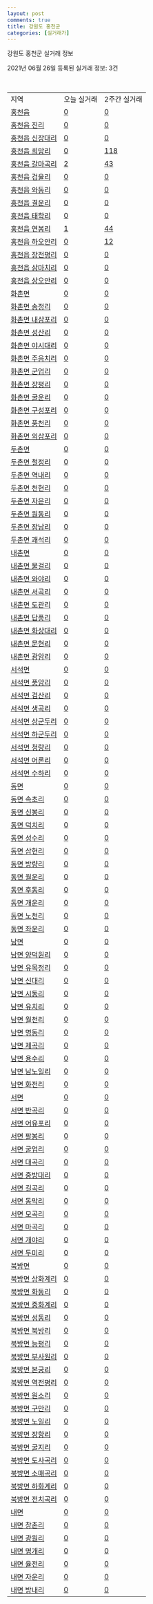 ```yaml
---
layout: post
comments: true
title: 강원도 홍천군
categories: [실거래가]
---
```


강원도 홍천군 실거래 정보

2021년 06월 26일 등록된 실거래 정보: 3건

<script type="text/javascript">
  google.charts.load('current', {'packages':['corechart']});
  google.charts.setOnLoadCallback(drawChart);

  function drawChart() {
    var data = google.visualization.arrayToDataTable([['거래일', '매매', '전월세', '전매'], ['2021-03', 0, 2, 7], ['2021-04', 25, 13, 44], ['2021-05', 41, 19, 42], ['2021-06', 7, 8, 9]]);

    var options = {
      title: '최근 유형별 거래량 추이',
      legend: { position: 'bottom' }
    };

    var chart = new google.visualization.LineChart(document.getElementById('columnchart_material'));
    chart.draw(data, (options));
  }
</script>

<div id="columnchart_material" style="width: 450px; margin-left: -35px"></div>
<br>
<table class="sortable">
  <tr>
    <td>지역</td>
    <td>오늘 실거래</td>
    <td>2주간 실거래</td>
  </tr>

  
  <tr class="item">
    <td><a href="4272025000.html">홍천읍</a></td>
    <td><a href="4272025000.html">0</a></td>
    <td><a href="4272025000.html">0</a></td>
  </tr>
    

  <tr class="item">
    <td><a href="4272025021.html">홍천읍 진리</a></td>
    <td><a href="4272025021.html">0</a></td>
    <td><a href="4272025021.html">0</a></td>
  </tr>
    

  <tr class="item">
    <td><a href="4272025022.html">홍천읍 신장대리</a></td>
    <td><a href="4272025022.html">0</a></td>
    <td><a href="4272025022.html">0</a></td>
  </tr>
    

  <tr class="item">
    <td><a href="4272025023.html">홍천읍 희망리</a></td>
    <td><a href="4272025023.html">0</a></td>
    <td><a href="4272025023.html">118</a></td>
  </tr>
    

  <tr class="item">
    <td><a href="4272025024.html">홍천읍 갈마곡리</a></td>
    <td><a href="4272025024.html">2</a></td>
    <td><a href="4272025024.html">43</a></td>
  </tr>
    

  <tr class="item">
    <td><a href="4272025025.html">홍천읍 검율리</a></td>
    <td><a href="4272025025.html">0</a></td>
    <td><a href="4272025025.html">0</a></td>
  </tr>
    

  <tr class="item">
    <td><a href="4272025026.html">홍천읍 와동리</a></td>
    <td><a href="4272025026.html">0</a></td>
    <td><a href="4272025026.html">0</a></td>
  </tr>
    

  <tr class="item">
    <td><a href="4272025027.html">홍천읍 결운리</a></td>
    <td><a href="4272025027.html">0</a></td>
    <td><a href="4272025027.html">0</a></td>
  </tr>
    

  <tr class="item">
    <td><a href="4272025028.html">홍천읍 태학리</a></td>
    <td><a href="4272025028.html">0</a></td>
    <td><a href="4272025028.html">0</a></td>
  </tr>
    

  <tr class="item">
    <td><a href="4272025029.html">홍천읍 연봉리</a></td>
    <td><a href="4272025029.html">1</a></td>
    <td><a href="4272025029.html">44</a></td>
  </tr>
    

  <tr class="item">
    <td><a href="4272025030.html">홍천읍 하오안리</a></td>
    <td><a href="4272025030.html">0</a></td>
    <td><a href="4272025030.html">12</a></td>
  </tr>
    

  <tr class="item">
    <td><a href="4272025031.html">홍천읍 장전평리</a></td>
    <td><a href="4272025031.html">0</a></td>
    <td><a href="4272025031.html">0</a></td>
  </tr>
    

  <tr class="item">
    <td><a href="4272025032.html">홍천읍 삼마치리</a></td>
    <td><a href="4272025032.html">0</a></td>
    <td><a href="4272025032.html">0</a></td>
  </tr>
    

  <tr class="item">
    <td><a href="4272025033.html">홍천읍 상오안리</a></td>
    <td><a href="4272025033.html">0</a></td>
    <td><a href="4272025033.html">0</a></td>
  </tr>
    

  <tr class="item">
    <td><a href="4272031000.html">화촌면</a></td>
    <td><a href="4272031000.html">0</a></td>
    <td><a href="4272031000.html">0</a></td>
  </tr>
    

  <tr class="item">
    <td><a href="4272031021.html">화촌면 송정리</a></td>
    <td><a href="4272031021.html">0</a></td>
    <td><a href="4272031021.html">0</a></td>
  </tr>
    

  <tr class="item">
    <td><a href="4272031022.html">화촌면 내삼포리</a></td>
    <td><a href="4272031022.html">0</a></td>
    <td><a href="4272031022.html">0</a></td>
  </tr>
    

  <tr class="item">
    <td><a href="4272031023.html">화촌면 성산리</a></td>
    <td><a href="4272031023.html">0</a></td>
    <td><a href="4272031023.html">0</a></td>
  </tr>
    

  <tr class="item">
    <td><a href="4272031024.html">화촌면 야시대리</a></td>
    <td><a href="4272031024.html">0</a></td>
    <td><a href="4272031024.html">0</a></td>
  </tr>
    

  <tr class="item">
    <td><a href="4272031025.html">화촌면 주음치리</a></td>
    <td><a href="4272031025.html">0</a></td>
    <td><a href="4272031025.html">0</a></td>
  </tr>
    

  <tr class="item">
    <td><a href="4272031026.html">화촌면 군업리</a></td>
    <td><a href="4272031026.html">0</a></td>
    <td><a href="4272031026.html">0</a></td>
  </tr>
    

  <tr class="item">
    <td><a href="4272031027.html">화촌면 장평리</a></td>
    <td><a href="4272031027.html">0</a></td>
    <td><a href="4272031027.html">0</a></td>
  </tr>
    

  <tr class="item">
    <td><a href="4272031028.html">화촌면 굴운리</a></td>
    <td><a href="4272031028.html">0</a></td>
    <td><a href="4272031028.html">0</a></td>
  </tr>
    

  <tr class="item">
    <td><a href="4272031029.html">화촌면 구성포리</a></td>
    <td><a href="4272031029.html">0</a></td>
    <td><a href="4272031029.html">0</a></td>
  </tr>
    

  <tr class="item">
    <td><a href="4272031030.html">화촌면 풍천리</a></td>
    <td><a href="4272031030.html">0</a></td>
    <td><a href="4272031030.html">0</a></td>
  </tr>
    

  <tr class="item">
    <td><a href="4272031031.html">화촌면 외삼포리</a></td>
    <td><a href="4272031031.html">0</a></td>
    <td><a href="4272031031.html">0</a></td>
  </tr>
    

  <tr class="item">
    <td><a href="4272032000.html">두촌면</a></td>
    <td><a href="4272032000.html">0</a></td>
    <td><a href="4272032000.html">0</a></td>
  </tr>
    

  <tr class="item">
    <td><a href="4272032021.html">두촌면 철정리</a></td>
    <td><a href="4272032021.html">0</a></td>
    <td><a href="4272032021.html">0</a></td>
  </tr>
    

  <tr class="item">
    <td><a href="4272032022.html">두촌면 역내리</a></td>
    <td><a href="4272032022.html">0</a></td>
    <td><a href="4272032022.html">0</a></td>
  </tr>
    

  <tr class="item">
    <td><a href="4272032023.html">두촌면 천현리</a></td>
    <td><a href="4272032023.html">0</a></td>
    <td><a href="4272032023.html">0</a></td>
  </tr>
    

  <tr class="item">
    <td><a href="4272032024.html">두촌면 자은리</a></td>
    <td><a href="4272032024.html">0</a></td>
    <td><a href="4272032024.html">0</a></td>
  </tr>
    

  <tr class="item">
    <td><a href="4272032025.html">두촌면 원동리</a></td>
    <td><a href="4272032025.html">0</a></td>
    <td><a href="4272032025.html">0</a></td>
  </tr>
    

  <tr class="item">
    <td><a href="4272032026.html">두촌면 장남리</a></td>
    <td><a href="4272032026.html">0</a></td>
    <td><a href="4272032026.html">0</a></td>
  </tr>
    

  <tr class="item">
    <td><a href="4272032027.html">두촌면 괘석리</a></td>
    <td><a href="4272032027.html">0</a></td>
    <td><a href="4272032027.html">0</a></td>
  </tr>
    

  <tr class="item">
    <td><a href="4272033000.html">내촌면</a></td>
    <td><a href="4272033000.html">0</a></td>
    <td><a href="4272033000.html">0</a></td>
  </tr>
    

  <tr class="item">
    <td><a href="4272033021.html">내촌면 물걸리</a></td>
    <td><a href="4272033021.html">0</a></td>
    <td><a href="4272033021.html">0</a></td>
  </tr>
    

  <tr class="item">
    <td><a href="4272033022.html">내촌면 와야리</a></td>
    <td><a href="4272033022.html">0</a></td>
    <td><a href="4272033022.html">0</a></td>
  </tr>
    

  <tr class="item">
    <td><a href="4272033023.html">내촌면 서곡리</a></td>
    <td><a href="4272033023.html">0</a></td>
    <td><a href="4272033023.html">0</a></td>
  </tr>
    

  <tr class="item">
    <td><a href="4272033024.html">내촌면 도관리</a></td>
    <td><a href="4272033024.html">0</a></td>
    <td><a href="4272033024.html">0</a></td>
  </tr>
    

  <tr class="item">
    <td><a href="4272033025.html">내촌면 답풍리</a></td>
    <td><a href="4272033025.html">0</a></td>
    <td><a href="4272033025.html">0</a></td>
  </tr>
    

  <tr class="item">
    <td><a href="4272033026.html">내촌면 화상대리</a></td>
    <td><a href="4272033026.html">0</a></td>
    <td><a href="4272033026.html">0</a></td>
  </tr>
    

  <tr class="item">
    <td><a href="4272033027.html">내촌면 문현리</a></td>
    <td><a href="4272033027.html">0</a></td>
    <td><a href="4272033027.html">0</a></td>
  </tr>
    

  <tr class="item">
    <td><a href="4272033028.html">내촌면 광암리</a></td>
    <td><a href="4272033028.html">0</a></td>
    <td><a href="4272033028.html">0</a></td>
  </tr>
    

  <tr class="item">
    <td><a href="4272034000.html">서석면</a></td>
    <td><a href="4272034000.html">0</a></td>
    <td><a href="4272034000.html">0</a></td>
  </tr>
    

  <tr class="item">
    <td><a href="4272034021.html">서석면 풍암리</a></td>
    <td><a href="4272034021.html">0</a></td>
    <td><a href="4272034021.html">0</a></td>
  </tr>
    

  <tr class="item">
    <td><a href="4272034022.html">서석면 검산리</a></td>
    <td><a href="4272034022.html">0</a></td>
    <td><a href="4272034022.html">0</a></td>
  </tr>
    

  <tr class="item">
    <td><a href="4272034023.html">서석면 생곡리</a></td>
    <td><a href="4272034023.html">0</a></td>
    <td><a href="4272034023.html">0</a></td>
  </tr>
    

  <tr class="item">
    <td><a href="4272034024.html">서석면 상군두리</a></td>
    <td><a href="4272034024.html">0</a></td>
    <td><a href="4272034024.html">0</a></td>
  </tr>
    

  <tr class="item">
    <td><a href="4272034025.html">서석면 하군두리</a></td>
    <td><a href="4272034025.html">0</a></td>
    <td><a href="4272034025.html">0</a></td>
  </tr>
    

  <tr class="item">
    <td><a href="4272034026.html">서석면 청량리</a></td>
    <td><a href="4272034026.html">0</a></td>
    <td><a href="4272034026.html">0</a></td>
  </tr>
    

  <tr class="item">
    <td><a href="4272034027.html">서석면 어론리</a></td>
    <td><a href="4272034027.html">0</a></td>
    <td><a href="4272034027.html">0</a></td>
  </tr>
    

  <tr class="item">
    <td><a href="4272034028.html">서석면 수하리</a></td>
    <td><a href="4272034028.html">0</a></td>
    <td><a href="4272034028.html">0</a></td>
  </tr>
    

  <tr class="item">
    <td><a href="4272035000.html">동면</a></td>
    <td><a href="4272035000.html">0</a></td>
    <td><a href="4272035000.html">0</a></td>
  </tr>
    

  <tr class="item">
    <td><a href="4272035021.html">동면 속초리</a></td>
    <td><a href="4272035021.html">0</a></td>
    <td><a href="4272035021.html">0</a></td>
  </tr>
    

  <tr class="item">
    <td><a href="4272035022.html">동면 신봉리</a></td>
    <td><a href="4272035022.html">0</a></td>
    <td><a href="4272035022.html">0</a></td>
  </tr>
    

  <tr class="item">
    <td><a href="4272035023.html">동면 덕치리</a></td>
    <td><a href="4272035023.html">0</a></td>
    <td><a href="4272035023.html">0</a></td>
  </tr>
    

  <tr class="item">
    <td><a href="4272035024.html">동면 성수리</a></td>
    <td><a href="4272035024.html">0</a></td>
    <td><a href="4272035024.html">0</a></td>
  </tr>
    

  <tr class="item">
    <td><a href="4272035025.html">동면 삼현리</a></td>
    <td><a href="4272035025.html">0</a></td>
    <td><a href="4272035025.html">0</a></td>
  </tr>
    

  <tr class="item">
    <td><a href="4272035026.html">동면 방량리</a></td>
    <td><a href="4272035026.html">0</a></td>
    <td><a href="4272035026.html">0</a></td>
  </tr>
    

  <tr class="item">
    <td><a href="4272035027.html">동면 월운리</a></td>
    <td><a href="4272035027.html">0</a></td>
    <td><a href="4272035027.html">0</a></td>
  </tr>
    

  <tr class="item">
    <td><a href="4272035028.html">동면 후동리</a></td>
    <td><a href="4272035028.html">0</a></td>
    <td><a href="4272035028.html">0</a></td>
  </tr>
    

  <tr class="item">
    <td><a href="4272035029.html">동면 개운리</a></td>
    <td><a href="4272035029.html">0</a></td>
    <td><a href="4272035029.html">0</a></td>
  </tr>
    

  <tr class="item">
    <td><a href="4272035030.html">동면 노천리</a></td>
    <td><a href="4272035030.html">0</a></td>
    <td><a href="4272035030.html">0</a></td>
  </tr>
    

  <tr class="item">
    <td><a href="4272035031.html">동면 좌운리</a></td>
    <td><a href="4272035031.html">0</a></td>
    <td><a href="4272035031.html">0</a></td>
  </tr>
    

  <tr class="item">
    <td><a href="4272036000.html">남면</a></td>
    <td><a href="4272036000.html">0</a></td>
    <td><a href="4272036000.html">0</a></td>
  </tr>
    

  <tr class="item">
    <td><a href="4272036021.html">남면 양덕원리</a></td>
    <td><a href="4272036021.html">0</a></td>
    <td><a href="4272036021.html">0</a></td>
  </tr>
    

  <tr class="item">
    <td><a href="4272036022.html">남면 유목정리</a></td>
    <td><a href="4272036022.html">0</a></td>
    <td><a href="4272036022.html">0</a></td>
  </tr>
    

  <tr class="item">
    <td><a href="4272036023.html">남면 신대리</a></td>
    <td><a href="4272036023.html">0</a></td>
    <td><a href="4272036023.html">0</a></td>
  </tr>
    

  <tr class="item">
    <td><a href="4272036024.html">남면 시동리</a></td>
    <td><a href="4272036024.html">0</a></td>
    <td><a href="4272036024.html">0</a></td>
  </tr>
    

  <tr class="item">
    <td><a href="4272036025.html">남면 유치리</a></td>
    <td><a href="4272036025.html">0</a></td>
    <td><a href="4272036025.html">0</a></td>
  </tr>
    

  <tr class="item">
    <td><a href="4272036026.html">남면 월천리</a></td>
    <td><a href="4272036026.html">0</a></td>
    <td><a href="4272036026.html">0</a></td>
  </tr>
    

  <tr class="item">
    <td><a href="4272036027.html">남면 명동리</a></td>
    <td><a href="4272036027.html">0</a></td>
    <td><a href="4272036027.html">0</a></td>
  </tr>
    

  <tr class="item">
    <td><a href="4272036028.html">남면 제곡리</a></td>
    <td><a href="4272036028.html">0</a></td>
    <td><a href="4272036028.html">0</a></td>
  </tr>
    

  <tr class="item">
    <td><a href="4272036029.html">남면 용수리</a></td>
    <td><a href="4272036029.html">0</a></td>
    <td><a href="4272036029.html">0</a></td>
  </tr>
    

  <tr class="item">
    <td><a href="4272036030.html">남면 남노일리</a></td>
    <td><a href="4272036030.html">0</a></td>
    <td><a href="4272036030.html">0</a></td>
  </tr>
    

  <tr class="item">
    <td><a href="4272036031.html">남면 화전리</a></td>
    <td><a href="4272036031.html">0</a></td>
    <td><a href="4272036031.html">0</a></td>
  </tr>
    

  <tr class="item">
    <td><a href="4272037000.html">서면</a></td>
    <td><a href="4272037000.html">0</a></td>
    <td><a href="4272037000.html">0</a></td>
  </tr>
    

  <tr class="item">
    <td><a href="4272037021.html">서면 반곡리</a></td>
    <td><a href="4272037021.html">0</a></td>
    <td><a href="4272037021.html">0</a></td>
  </tr>
    

  <tr class="item">
    <td><a href="4272037022.html">서면 어유포리</a></td>
    <td><a href="4272037022.html">0</a></td>
    <td><a href="4272037022.html">0</a></td>
  </tr>
    

  <tr class="item">
    <td><a href="4272037023.html">서면 팔봉리</a></td>
    <td><a href="4272037023.html">0</a></td>
    <td><a href="4272037023.html">0</a></td>
  </tr>
    

  <tr class="item">
    <td><a href="4272037024.html">서면 굴업리</a></td>
    <td><a href="4272037024.html">0</a></td>
    <td><a href="4272037024.html">0</a></td>
  </tr>
    

  <tr class="item">
    <td><a href="4272037025.html">서면 대곡리</a></td>
    <td><a href="4272037025.html">0</a></td>
    <td><a href="4272037025.html">0</a></td>
  </tr>
    

  <tr class="item">
    <td><a href="4272037026.html">서면 중방대리</a></td>
    <td><a href="4272037026.html">0</a></td>
    <td><a href="4272037026.html">0</a></td>
  </tr>
    

  <tr class="item">
    <td><a href="4272037027.html">서면 길곡리</a></td>
    <td><a href="4272037027.html">0</a></td>
    <td><a href="4272037027.html">0</a></td>
  </tr>
    

  <tr class="item">
    <td><a href="4272037028.html">서면 동막리</a></td>
    <td><a href="4272037028.html">0</a></td>
    <td><a href="4272037028.html">0</a></td>
  </tr>
    

  <tr class="item">
    <td><a href="4272037029.html">서면 모곡리</a></td>
    <td><a href="4272037029.html">0</a></td>
    <td><a href="4272037029.html">0</a></td>
  </tr>
    

  <tr class="item">
    <td><a href="4272037030.html">서면 마곡리</a></td>
    <td><a href="4272037030.html">0</a></td>
    <td><a href="4272037030.html">0</a></td>
  </tr>
    

  <tr class="item">
    <td><a href="4272037031.html">서면 개야리</a></td>
    <td><a href="4272037031.html">0</a></td>
    <td><a href="4272037031.html">0</a></td>
  </tr>
    

  <tr class="item">
    <td><a href="4272037032.html">서면 두미리</a></td>
    <td><a href="4272037032.html">0</a></td>
    <td><a href="4272037032.html">0</a></td>
  </tr>
    

  <tr class="item">
    <td><a href="4272038000.html">북방면</a></td>
    <td><a href="4272038000.html">0</a></td>
    <td><a href="4272038000.html">0</a></td>
  </tr>
    

  <tr class="item">
    <td><a href="4272038021.html">북방면 상화계리</a></td>
    <td><a href="4272038021.html">0</a></td>
    <td><a href="4272038021.html">0</a></td>
  </tr>
    

  <tr class="item">
    <td><a href="4272038022.html">북방면 화동리</a></td>
    <td><a href="4272038022.html">0</a></td>
    <td><a href="4272038022.html">0</a></td>
  </tr>
    

  <tr class="item">
    <td><a href="4272038023.html">북방면 중화계리</a></td>
    <td><a href="4272038023.html">0</a></td>
    <td><a href="4272038023.html">0</a></td>
  </tr>
    

  <tr class="item">
    <td><a href="4272038024.html">북방면 성동리</a></td>
    <td><a href="4272038024.html">0</a></td>
    <td><a href="4272038024.html">0</a></td>
  </tr>
    

  <tr class="item">
    <td><a href="4272038025.html">북방면 북방리</a></td>
    <td><a href="4272038025.html">0</a></td>
    <td><a href="4272038025.html">0</a></td>
  </tr>
    

  <tr class="item">
    <td><a href="4272038026.html">북방면 능평리</a></td>
    <td><a href="4272038026.html">0</a></td>
    <td><a href="4272038026.html">0</a></td>
  </tr>
    

  <tr class="item">
    <td><a href="4272038027.html">북방면 부사원리</a></td>
    <td><a href="4272038027.html">0</a></td>
    <td><a href="4272038027.html">0</a></td>
  </tr>
    

  <tr class="item">
    <td><a href="4272038028.html">북방면 본궁리</a></td>
    <td><a href="4272038028.html">0</a></td>
    <td><a href="4272038028.html">0</a></td>
  </tr>
    

  <tr class="item">
    <td><a href="4272038029.html">북방면 역전평리</a></td>
    <td><a href="4272038029.html">0</a></td>
    <td><a href="4272038029.html">0</a></td>
  </tr>
    

  <tr class="item">
    <td><a href="4272038030.html">북방면 원소리</a></td>
    <td><a href="4272038030.html">0</a></td>
    <td><a href="4272038030.html">0</a></td>
  </tr>
    

  <tr class="item">
    <td><a href="4272038031.html">북방면 구만리</a></td>
    <td><a href="4272038031.html">0</a></td>
    <td><a href="4272038031.html">0</a></td>
  </tr>
    

  <tr class="item">
    <td><a href="4272038032.html">북방면 노일리</a></td>
    <td><a href="4272038032.html">0</a></td>
    <td><a href="4272038032.html">0</a></td>
  </tr>
    

  <tr class="item">
    <td><a href="4272038033.html">북방면 장항리</a></td>
    <td><a href="4272038033.html">0</a></td>
    <td><a href="4272038033.html">0</a></td>
  </tr>
    

  <tr class="item">
    <td><a href="4272038034.html">북방면 굴지리</a></td>
    <td><a href="4272038034.html">0</a></td>
    <td><a href="4272038034.html">0</a></td>
  </tr>
    

  <tr class="item">
    <td><a href="4272038035.html">북방면 도사곡리</a></td>
    <td><a href="4272038035.html">0</a></td>
    <td><a href="4272038035.html">0</a></td>
  </tr>
    

  <tr class="item">
    <td><a href="4272038036.html">북방면 소매곡리</a></td>
    <td><a href="4272038036.html">0</a></td>
    <td><a href="4272038036.html">0</a></td>
  </tr>
    

  <tr class="item">
    <td><a href="4272038037.html">북방면 하화계리</a></td>
    <td><a href="4272038037.html">0</a></td>
    <td><a href="4272038037.html">0</a></td>
  </tr>
    

  <tr class="item">
    <td><a href="4272038038.html">북방면 전치곡리</a></td>
    <td><a href="4272038038.html">0</a></td>
    <td><a href="4272038038.html">0</a></td>
  </tr>
    

  <tr class="item">
    <td><a href="4272039000.html">내면</a></td>
    <td><a href="4272039000.html">0</a></td>
    <td><a href="4272039000.html">0</a></td>
  </tr>
    

  <tr class="item">
    <td><a href="4272039021.html">내면 창촌리</a></td>
    <td><a href="4272039021.html">0</a></td>
    <td><a href="4272039021.html">0</a></td>
  </tr>
    

  <tr class="item">
    <td><a href="4272039022.html">내면 광원리</a></td>
    <td><a href="4272039022.html">0</a></td>
    <td><a href="4272039022.html">0</a></td>
  </tr>
    

  <tr class="item">
    <td><a href="4272039023.html">내면 명개리</a></td>
    <td><a href="4272039023.html">0</a></td>
    <td><a href="4272039023.html">0</a></td>
  </tr>
    

  <tr class="item">
    <td><a href="4272039024.html">내면 율전리</a></td>
    <td><a href="4272039024.html">0</a></td>
    <td><a href="4272039024.html">0</a></td>
  </tr>
    

  <tr class="item">
    <td><a href="4272039025.html">내면 자운리</a></td>
    <td><a href="4272039025.html">0</a></td>
    <td><a href="4272039025.html">0</a></td>
  </tr>
    

  <tr class="item">
    <td><a href="4272039026.html">내면 방내리</a></td>
    <td><a href="4272039026.html">0</a></td>
    <td><a href="4272039026.html">0</a></td>
  </tr>
    


</table>


    